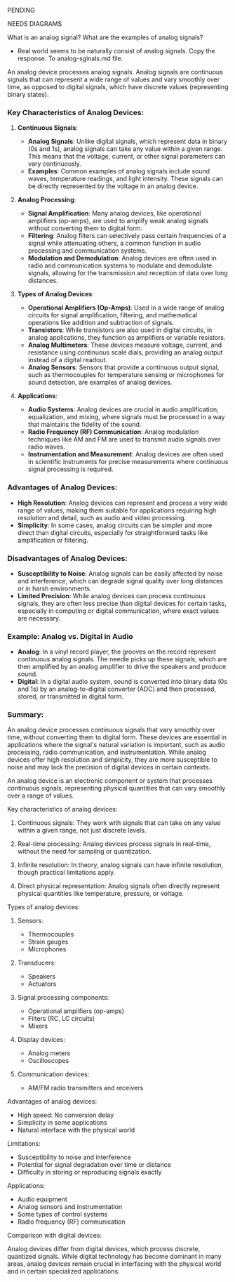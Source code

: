 PENDING

NEEDS DIAGRAMS

What is an analog signal?
What are the examples of analog signals?

- Real world seems to be naturally consist of analog signals. Copy the response. To analog-sginals.md file.

An analog device processes analog signals. Analog signals are continuous signals that can represent a wide range of values and vary smoothly over time, as opposed to digital signals, which have discrete values (representing binary states).

### Key Characteristics of Analog Devices:

1. **Continuous Signals**:
   - **Analog Signals**: Unlike digital signals, which represent data in binary (0s and 1s), analog signals can take any value within a given range. This means that the voltage, current, or other signal parameters can vary continuously.
   - **Examples**: Common examples of analog signals include sound waves, temperature readings, and light intensity. These signals can be directly represented by the voltage in an analog device.

2. **Analog Processing**:
   - **Signal Amplification**: Many analog devices, like operational amplifiers (op-amps), are used to amplify weak analog signals without converting them to digital form.
   - **Filtering**: Analog filters can selectively pass certain frequencies of a signal while attenuating others, a common function in audio processing and communication systems.
   - **Modulation and Demodulation**: Analog devices are often used in radio and communication systems to modulate and demodulate signals, allowing for the transmission and reception of data over long distances.

3. **Types of Analog Devices**:
   - **Operational Amplifiers (Op-Amps)**: Used in a wide range of analog circuits for signal amplification, filtering, and mathematical operations like addition and subtraction of signals.
   - **Transistors**: While transistors are also used in digital circuits, in analog applications, they function as amplifiers or variable resistors.
   - **Analog Multimeters**: These devices measure voltage, current, and resistance using continuous scale dials, providing an analog output instead of a digital readout.
   - **Analog Sensors**: Sensors that provide a continuous output signal, such as thermocouples for temperature sensing or microphones for sound detection, are examples of analog devices.

4. **Applications**:
   - **Audio Systems**: Analog devices are crucial in audio amplification, equalization, and mixing, where signals must be processed in a way that maintains the fidelity of the sound.
   - **Radio Frequency (RF) Communication**: Analog modulation techniques like AM and FM are used to transmit audio signals over radio waves.
   - **Instrumentation and Measurement**: Analog devices are often used in scientific instruments for precise measurements where continuous signal processing is required.

### Advantages of Analog Devices:
- **High Resolution**: Analog devices can represent and process a very wide range of values, making them suitable for applications requiring high resolution and detail, such as audio and video processing.
- **Simplicity**: In some cases, analog circuits can be simpler and more direct than digital circuits, especially for straightforward tasks like amplification or filtering.

### Disadvantages of Analog Devices:
- **Susceptibility to Noise**: Analog signals can be easily affected by noise and interference, which can degrade signal quality over long distances or in harsh environments.
- **Limited Precision**: While analog devices can process continuous signals, they are often less precise than digital devices for certain tasks, especially in computing or digital communication, where exact values are necessary.

### Example: Analog vs. Digital in Audio
- **Analog**: In a vinyl record player, the grooves on the record represent continuous analog signals. The needle picks up these signals, which are then amplified by an analog amplifier to drive the speakers and produce sound.
- **Digital**: In a digital audio system, sound is converted into binary data (0s and 1s) by an analog-to-digital converter (ADC) and then processed, stored, or transmitted in digital form.

### Summary:
An analog device processes continuous signals that vary smoothly over time, without converting them to digital form. These devices are essential in applications where the signal's natural variation is important, such as audio processing, radio communication, and instrumentation. While analog devices offer high resolution and simplicity, they are more susceptible to noise and may lack the precision of digital devices in certain contexts.

An analog device is an electronic component or system that processes continuous signals, representing physical quantities that can vary smoothly over a range of values.

Key characteristics of analog devices:

1. Continuous signals: They work with signals that can take on any value within a given range, not just discrete levels.

2. Real-time processing: Analog devices  process signals in real-time, without the need for sampling or quantization.

3. Infinite resolution: In theory, analog signals can have infinite resolution, though practical limitations apply.

4. Direct physical representation: Analog signals often directly represent physical quantities like temperature, pressure, or voltage.

Types of analog devices:

1. Sensors:
   - Thermocouples
   - Strain gauges
   - Microphones

2. Transducers:
   - Speakers
   - Actuators

3. Signal processing components:
   - Operational amplifiers (op-amps)
   - Filters (RC, LC circuits)
   - Mixers

4. Display devices:
   - Analog meters
   - Oscilloscopes

5. Communication devices:
   - AM/FM radio transmitters and receivers

Advantages of analog devices:

- High speed: No conversion delay
- Simplicity in some applications
- Natural interface with the physical world

Limitations:

- Susceptibility to noise and interference
- Potential for signal degradation over time or distance
- Difficulty in storing or reproducing signals exactly

Applications:

- Audio equipment
- Analog sensors and instrumentation
- Some types of control systems
- Radio frequency (RF) communication

Comparison with digital devices:

Analog devices differ from digital devices, which process discrete, quantized signals. While digital technology has become dominant in many areas, analog devices remain crucial in interfacing with the physical world and in certain specialized applications.
